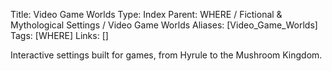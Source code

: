 Title: Video Game Worlds
Type: Index
Parent: WHERE / Fictional & Mythological Settings / Video Game Worlds
Aliases: [Video_Game_Worlds]
Tags: [WHERE]
Links: []

Interactive settings built for games, from Hyrule to the Mushroom Kingdom.
